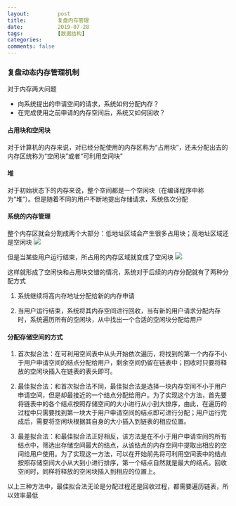 ```yaml
---
layout:         post
title:          复盘内存管理
date:           2019-07-28
tags:           [数据结构]
categories:
comments: false
---
```


### 复盘动态内存管理机制

对于内存两大问题
* 向系统提出的申请空间的请求，系统如何分配内存？
* 在完成使用之前申请的内存空间后，系统又如何回收？

#### 占用块和空闲块
对于计算机的内存来说，对已经分配使用的内存区称为“占用块”，还未分配出去的内存区统称为“空闲块”或者“可利用空间块”

#### 堆
对于初始状态下的内存来说，整个空间都是一个空闲块（在编译程序中称为“堆”）。但是随着不同的用户不断地提出存储请求，系统依次分配

#### 系统的内存管理
整个内存区就会分割成两个大部分：低地址区域会产生很多占用块；高地址区域还是空闲块
![](http://data.biancheng.net/uploads/allimg/170928/2-1F92P94501539.png)

但是当某些用户运行结束，所占用的内存区域就变成了空闲块
![](http://data.biancheng.net/uploads/allimg/170928/2-1F92P94524502.png)

这样就形成了空闲快和占用块交错的情况，系统对于后续的内存分配就有了两种分配方式
1. 系统继续将高内存地址分配给新的内存申请

2. 当用户运行结束，系统将其内存空间进行回收，当有新的用户请求分配内存时，系统遍历所有的空闲块，从中找出一个合适的空闲块分配给用户

#### 分配存储空间的方式
1. 首次拟合法：在可利用空间表中从头开始依次遍历，将找到的第一个内存不小于用户申请空间的结点分配给用户，剩余空间仍留在链表中；回收时只要将释放的空闲块插入在链表的表头即可。

2. 最佳拟合法：和首次拟合法不同，最佳拟合法是选择一块内存空间不小于用户申请空间，但是却最接近的一个结点分配给用户。为了实现这个方法，首先要将链表中的各个结点按照存储空间的大小进行从小到大排序，由此，在遍历的过程中只需要找到第一块大于用户申请空间的结点即可进行分配；用户运行完成后，需要将空闲块根据其自身的大小插入到链表的相应位置。

3. 最差拟合法：和最佳拟合法正好相反，该方法是在不小于用户申请空间的所有结点中，筛选出存储空间最大的结点，从该结点的内存空间中提取出相应的空间给用户使用。为了实现这一方法，可以在开始前先将可利用空间表中的结点按照存储空间大小从大到小进行排序，第一个结点自然就是最大的结点。回收空间时，同样将释放的空闲块插入到相应的位置上。

以上三种方法中，最佳拟合法无论是分配过程还是回收过程，都需要遍历链表，所以效率最低
